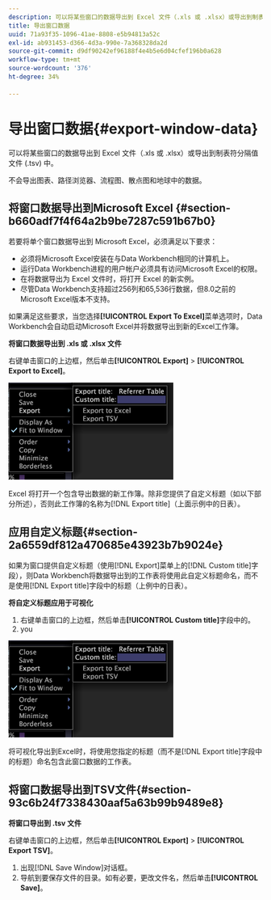 ```yaml
---
description: 可以将某些窗口的数据导出到 Excel 文件（.xls 或 .xlsx）或导出到制表符分隔值文件 (.tsv) 中。
title: 导出窗口数据
uuid: 71a93f35-1096-41ae-8808-e5b94813a52c
exl-id: ab931453-d366-4d3a-990e-7a368328da2d
source-git-commit: d9df90242ef96188f4e4b5e6d04cfef196b0a628
workflow-type: tm+mt
source-wordcount: '376'
ht-degree: 34%

---
```


# 导出窗口数据{#export-window-data}

可以将某些窗口的数据导出到 Excel 文件（.xls 或 .xlsx）或导出到制表符分隔值文件 (.tsv) 中。

不会导出图表、路径浏览器、流程图、散点图和地球中的数据。

## 将窗口数据导出到Microsoft Excel {#section-b660adf7f4f64a2b9be7287c591b67b0}

若要将单个窗口数据导出到 Microsoft Excel，必须满足以下要求：

* 必须将Microsoft Excel安装在与Data Workbench相同的计算机上。
* 运行Data Workbench进程的用户帐户必须具有访问Microsoft Excel的权限。
* 在将数据导出为 Excel 文件时，将打开 Excel 的新实例。
* 尽管Data Workbench支持超过256列和65,536行数据，但8.0之前的Microsoft Excel版本不支持。

如果满足这些要求，当您选择&#x200B;**[!UICONTROL Export To Excel]**&#x200B;菜单选项时，Data Workbench会自动启动Microsoft Excel并将数据导出到新的Excel工作簿。

**将窗口数据导出到 .xls 或 .xlsx 文件**

右键单击窗口的上边框，然后单击&#x200B;**[!UICONTROL Export]** > **[!UICONTROL Export to Excel]**。

![](assets/mnu_window_TitleBar_Export.png)

Excel 将打开一个包含导出数据的新工作簿。除非您提供了自定义标题（如以下部分所述），否则此工作簿的名称为[!DNL Export title]（上面示例中的日表）。

## 应用自定义标题{#section-2a6559df812a470685e43923b7b9024e}

如果为窗口提供自定义标题（使用[!DNL Export]菜单上的[!DNL Custom title]字段），则Data Workbench将数据导出到的工作表将使用此自定义标题命名，而不是使用[!DNL Export title]字段中的标题（上例中的日表）。

**将自定义标题应用于可视化**

1. 右键单击窗口的上边框，然后单击&#x200B;**[!UICONTROL Custom title]**&#x200B;字段中的。
1. you

![](assets/mnu_window_TitleBar_Export.png)

将可视化导出到Excel时，将使用您指定的标题（而不是[!DNL Export title]字段中的标题）命名包含此窗口数据的工作表。

## 将窗口数据导出到TSV文件{#section-93c6b24f7338430aaf5a63b99b9489e8}

**将窗口导出到 .tsv 文件**

右键单击窗口的上边框，然后单击&#x200B;**[!UICONTROL Export]** > **[!UICONTROL Export TSV]**。

1. 出现[!DNL Save Window]对话框。
1. 导航到要保存文件的目录。如有必要，更改文件名，然后单击&#x200B;**[!UICONTROL Save]**。
